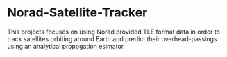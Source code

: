# Norad-Satellite-Tracker
 This projects focuses on using Norad provided TLE format data in order to track satellites orbiting around Earth and predict their overhead-passings using an analytical propogation esimator.
